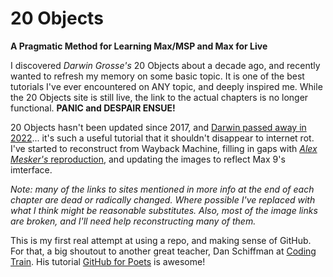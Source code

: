 # 20 Objects
__A Pragmatic Method for Learning Max/MSP and Max for Live__

I discovered *Darwin Grosse's* 20 Objects about a decade ago, and recently wanted to refresh my memory on some basic topic. It is one of the best tutorials I've ever encountered on ANY topic, and deeply inspired me. While the 20 Objects site is still live, the link to the actual chapters is no longer functional. __PANIC and DESPAIR ENSUE!__

20 Objects hasn't been updated since 2017, and [Darwin passed away in 2022](https://cycling74.com/articles/darwin's-greatest-hits)... it's such a useful tutorial that it shouldn't disappear to internet rot. I've started to reconstruct from Wayback Machine, filling in gaps with [*Alex Mesker's* reproduction](https://max-tricks.com/20-Objects/0.-Introduction), and updating the images to reflect Max 9's imterface.

*Note: many of the links to sites mentioned in more info at the end of each chapter are dead or radically changed. Where possible I've replaced with what I think might be reasonable substitutes. Also, most of the image links are broken, and I'll need help reconstructing many of them.*

This is my first real attempt at using a repo, and making sense of GitHub. For that, a big shoutout to another great teacher, Dan Schiffman at [Coding Train](https://thecodingtrain.com/ "All aboard!!!"). His tutorial [GitHub for Poets](https://www.youtube.com/playlist?list=PLRqwX-V7Uu6ZF9C0YMKuns9sLDzK6zoiV) is awesome!
